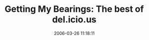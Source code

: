 ---
date: 2006-03-26 11:18:11
link:
  source: delicious
  source_url: https://del.icio.us/roytang
  text: 'Getting My Bearings: The best of del.icio.us'
  url: http://www.jamesmelzer.com/bearings/archives/2005/11/the_best_of_del.html
slug: getting-my-bearings-the-best-of-del-icio-us
source: delicious
tags:
- delicious
- tagging
title: 'Getting My Bearings: The best of del.icio.us'
---
